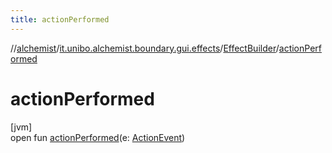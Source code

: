 ```yaml
---
title: actionPerformed
---
```

//[alchemist](../../../index.html)/[it.unibo.alchemist.boundary.gui.effects](../index.html)/[EffectBuilder](index.html)/[actionPerformed](action-performed.html)



# actionPerformed



[jvm]\
open fun [actionPerformed](action-performed.html)(e: [ActionEvent](https://docs.oracle.com/javase/8/docs/api/java/awt/event/ActionEvent.html))




